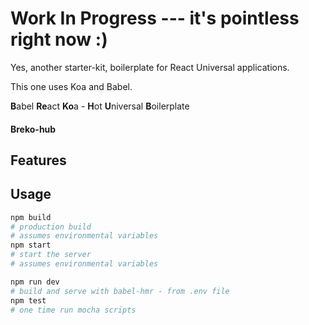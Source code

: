 # Work In Progress --- it's pointless right now :)

Yes, another starter-kit, boilerplate for React Universal applications.

This one uses Koa and Babel.

**B**abel **Re**act **Ko**a - **H**ot **U**niversal **B**oilerplate

#### Breko-hub

## Features

## Usage

```bash
npm build
# production build
# assumes environmental variables
npm start
# start the server
# assumes environmental variables

npm run dev
# build and serve with babel-hmr - from .env file
npm test
# one time run mocha scripts
```
